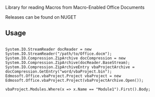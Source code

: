 ﻿Library for reading Macros from Macro-Enabled Office Documents

Releases can be found on NUGET

## Usage
```

System.IO.StreamReader docReader = new System.IO.StreamReader("/path/to/Office.docm");
System.IO.Compression.ZipArchive docCompression = new System.IO.Compression.ZipArchive(docReader.BaseStream);
System.IO.Compression.ZipArchiveEntry vbaProjectArchive = docCompression.GetEntry("word/vbaProject.bin");
Edmosoft.Office.vbaProject.Project vbaProject = new Edmosoft.Office.vbaProject.Project(vbaProjectArchive.Open());

vbaProject.Modules.Where(x => x.Name == "Module1").First().Body;
```
